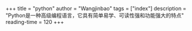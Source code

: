 +++
title = "python"
author = "Wangjinbao"
tags = ["index"]
description = "Python是一种高级编程语言，它具有简单易学、可读性强和功能强大的特点"
reading-time = 120
+++

